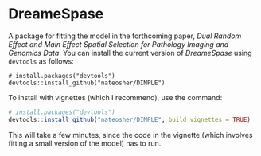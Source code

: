 # DreameSpase

A package for fitting the model in the forthcoming paper, *Dual Random Effect and Main Effect Spatial Selection for Pathology Imaging and Genomics Data*. You can install the current version of *DreameSpase* using `devtools` as follows:

```
# install.packages("devtools")
devtools::install_github("nateosher/DIMPLE")
```

To install with vignettes (which I recommend), use the command:

``` r
# install.packages("devtools")
devtools::install_github("nateosher/DIMPLE", build_vignettes = TRUE)
```

This will take a few minutes, since the code in the vignette (which involves fitting a small version of the model) has to run.






























